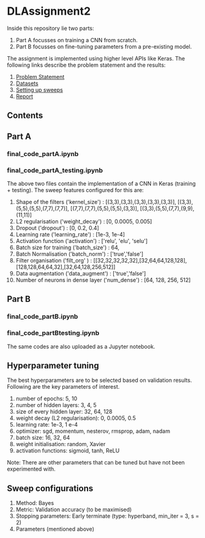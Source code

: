 # DLAssignment2
Inside this repository lie two parts:

1) Part A focusses on training a CNN from scratch.
2) Part B focusses on fine-tuning parameters from a pre-existing model.

The assignment is implemented using higher level APIs like Keras. The following links describe the problem statement and the results:
1) [Problem Statement](https://wandb.ai/miteshk/assignments/reports/Assignment-2--Vmlldzo0NjA1MTU)
2) [Datasets](https://github.com/borate267/inaturalist-dataset)
3) [Setting up sweeps](https://wandb.ai/site/articles/introduction-hyperparameter-sweeps)
4) [Report](https://wandb.ai/bharatik/cs6910assignment2/reports/CS6910-Assignment-2--Vmlldzo2MDAwNjU)

## Contents

## Part A
### final_code_partA.ipynb
### final_code_partA_testing.ipynb

The above two files contain the implementation of a CNN in Keras (training + testing). The sweep features configured for this are:

1) Shape of the filters ('kernel_size') : [(3,3),(3,3),(3,3),(3,3),(3,3)], [(3,3),(5,5),(5,5),(7,7),(7,7)], [(7,7),(7,7),(5,5),(5,5),(3,3)], [(3,3),(5,5),(7,7),(9,9),(11,11)] 
2) L2 regularisation ('weight_decay') : [0, 0.0005, 0.005]
3) Dropout ('dropout') : [0, 0.2, 0.4]
4) Learning rate ('learning_rate') : [1e-3, 1e-4]
5) Activation function ('activation') : ['relu', 'elu', 'selu']
6) Batch size for training ('batch_size') : 64,
7) Batch Normalisation ('batch_norm') : ['true','false']
8) Filter organisation ('filt_org' ) : [[32,32,32,32,32],[32,64,64,128,128],[128,128,64,64,32],[32,64,128,256,512]]
9) Data augmentation ('data_augment') : ['true','false']
10) Number of neurons in dense layer ('num_dense') : [64, 128, 256, 512]

## Part B
### final_code_partB.ipynb
### final_code_partBtesting.ipynb

The same codes are also uploaded as a Jupyter notebook.



## Hyperparameter tuning

The best hyperparameters are to be selected based on validation results. Following are the key parameters of interest. 

1) number of epochs: 5, 10
2) number of hidden layers: 3, 4, 5
3) size of every hidden layer: 32, 64, 128
4) weight decay (L2 regularisation): 0, 0.0005, 0.5
5) learning rate: 1e-3, 1 e-4
6) optimizer: sgd, momentum, nesterov, rmsprop, adam, nadam
7) batch size: 16, 32, 64
8) weight initialisation: random, Xavier
9) activation functions: sigmoid, tanh, ReLU

Note: There are other parameters that can be tuned but have not been experimented with.

## Sweep configurations

1) Method: Bayes
2) Metric: Validation accuracy (to be maximised)
3) Stopping parameters: Early terminate (type: hyperband, min_iter = 3, s = 2)
4) Parameters (mentioned above)
 

